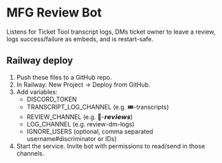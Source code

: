 # MFG Review Bot

Listens for Ticket Tool transcript logs, DMs ticket owner to leave a review, logs success/failure as embeds, and is restart-safe.

## Railway deploy
1) Push these files to a GitHub repo.
2) In Railway: New Project -> Deploy from GitHub.
3) Add variables:
   - DISCORD_TOKEN
   - TRANSCRIPT_LOG_CHANNEL (e.g. 🎟-transcripts)
   - REVIEW_CHANNEL (e.g. 📝-𝙧𝙚𝙫𝙞𝙚𝙬𝙨)
   - LOG_CHANNEL (e.g. review-dm-logs)
   - IGNORE_USERS (optional, comma separated username#discriminator or IDs)
4) Start the service. Invite bot with permissions to read/send in those channels.
